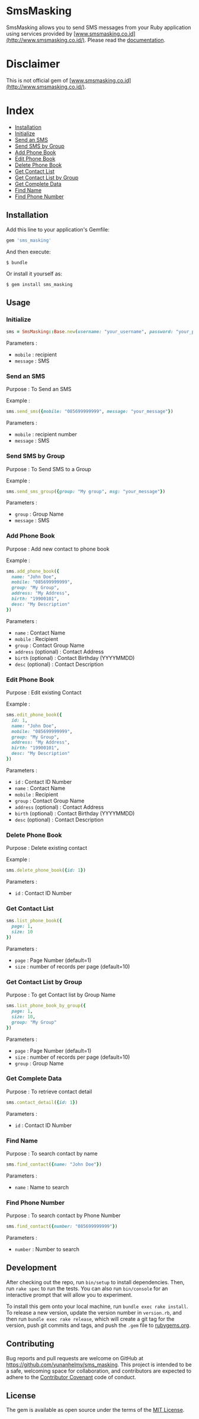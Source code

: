 # SmsMasking

SmsMasking allows you to send SMS messages from your Ruby application using services provided by [www.smsmasking.co.id](http://www.smsmasking.co.id/). Please read the [documentation](http://send.smsmasking.co.id:8080/Web2SMS/contentView.aspx?contentID=API001).

# Disclaimer

This is not official gem of [www.smsmasking.co.id](http://www.smsmasking.co.id/).

# Index

* [Installation](https://github.com/yunanhelmy/sms_masking#installation)
* [Initialize](https://github.com/yunanhelmy/sms_masking#initialize)
* [Send an SMS](https://github.com/yunanhelmy/sms_masking#send-an-sms)
* [Send SMS by Group](https://github.com/yunanhelmy/sms_masking#send-sms-by-group)
* [Add Phone Book](https://github.com/yunanhelmy/sms_masking#add-phone-book)
* [Edit Phone Book](https://github.com/yunanhelmy/sms_masking#edit-phone-book)
* [Delete Phone Book](https://github.com/yunanhelmy/sms_masking#delete-phone-book)
* [Get Contact List](https://github.com/yunanhelmy/sms_masking#get-contact-list)
* [Get Contact List by Group](https://github.com/yunanhelmy/sms_masking#get-contact-list-by-group)
* [Get Complete Data](https://github.com/yunanhelmy/sms_masking#get-complete-data)
* [Find Name](https://github.com/yunanhelmy/sms_masking#find-name)
* [Find Phone Number](https://github.com/yunanhelmy/sms_masking#find-phone-number)

## Installation

Add this line to your application's Gemfile:

```ruby
gem 'sms_masking'
```

And then execute:

    $ bundle

Or install it yourself as:

    $ gem install sms_masking

## Usage

### Initialize

```ruby
sms = SmsMasking::Base.new(username: "your_username", password: "your_password")
```

Parameters :

* `mobile` : recipient
* `message` : SMS

### Send an SMS

Purpose : To Send an SMS

Example :

```ruby
sms.send_sms({mobile: "085699999999", message: "your_message"})
```

Parameters :

- `mobile` : recipient number
- `message` : SMS

### Send SMS by Group

Purpose : To Send  SMS to a Group

Example :

```ruby
sms.send_sms_group({group: "My group", msg: "your_message"})
```

Parameters :

* `group` : Group Name
* `message` : SMS

### Add Phone Book

Purpose : Add new contact to phone book

Example :

```ruby
sms.add_phone_book({
  name: "John Doe", 
  mobile: "085699999999", 
  group: "My Group", 
  address: "My Address",
  birth: "19900101",
  desc: "My Description"
})
```

Parameters :

* `name` : Contact Name
* `mobile` : Recipient
* `group` : Contact Group Name
* `address` (optional) : Contact Address
* `birth` (optional) : Contact Birthday (YYYYMMDD)
* `desc` (optional) : Contact Description

### Edit Phone Book

Purpose : Edit existing Contact

Example :

```ruby
sms.edit_phone_book({
  id: 1,
  name: "John Doe", 
  mobile: "085699999999", 
  group: "My Group", 
  address: "My Address",
  birth: "19900101",
  desc: "My Description"
})
```

Parameters :

* `id` : Contact ID Number
* `name` : Contact Name
* `mobile` : Recipient
* `group` : Contact Group Name
* `address` (optional) : Contact Address
* `birth` (optional) : Contact Birthday (YYYYMMDD)
* `desc` (optional) : Contact Description

### Delete Phone Book

Purpose :  Delete existing contact

Example :

```ruby
sms.delete_phone_book({id: 1})
```

Parameters :

* `id` : Contact ID Number

### Get Contact List

```ruby
sms.list_phone_book({
  page: 1, 
  size: 10
})
```

Parameters :

* `page` : Page Number (default=1)
* `size` : number of records per page (default=10)

### Get Contact List by Group

Purpose : To get Contact list by Group Name

```ruby
sms.list_phone_book_by_group({
  page: 1, 
  size: 10,
  group: "My Group"
})
```

Parameters :

* `page` : Page Number (default=1)
* `size` : number of records per page (default=10)
* `group` : Group Name

### Get Complete Data

Purpose : To retrieve contact detail

```ruby
sms.contact_detail({id: 1})
```

Parameters :

* `id` : Contact ID Number

### Find Name

Purpose : To search contact by name

```ruby
sms.find_contact({name: "John Doe"})
```

Parameters :

* `name` : Name to search

### Find Phone Number

Purpose : To search contact by Phone Number

```ruby
sms.find_contact({number: "085699999999"})
```

Parameters :

* `number` : Number to search

## Development

After checking out the repo, run `bin/setup` to install dependencies. Then, run `rake spec` to run the tests. You can also run `bin/console` for an interactive prompt that will allow you to experiment.

To install this gem onto your local machine, run `bundle exec rake install`. To release a new version, update the version number in `version.rb`, and then run `bundle exec rake release`, which will create a git tag for the version, push git commits and tags, and push the `.gem` file to [rubygems.org](https://rubygems.org).

## Contributing

Bug reports and pull requests are welcome on GitHub at https://github.com/yunanhelmy/sms_masking. This project is intended to be a safe, welcoming space for collaboration, and contributors are expected to adhere to the [Contributor Covenant](http://contributor-covenant.org) code of conduct.


## License

The gem is available as open source under the terms of the [MIT License](http://opensource.org/licenses/MIT).

